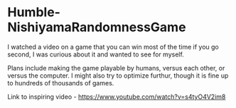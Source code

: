 # Humble-NishiyamaRandomnessGame

I watched a video on a game that you can win most of the time if you go second, I was curious about it and wanted to see for myself.

Plans include making the game playable by humans, versus each other, or versus the computer. I might also try to optimize furthur, though it is fine up to hundreds of thousands of games.

Link to inspiring video - https://www.youtube.com/watch?v=s4tyO4V2im8
